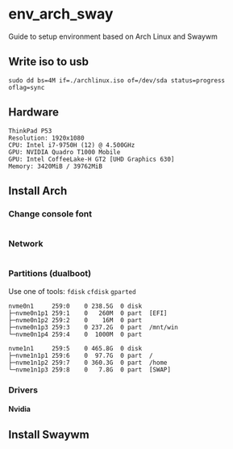 # env_arch_sway
Guide to setup environment based on Arch Linux and Swaywm 

## Write iso to usb
```
sudo dd bs=4M if=./archlinux.iso of=/dev/sda status=progress oflag=sync
```

## Hardware
```
ThinkPad P53
Resolution: 1920x1080
CPU: Intel i7-9750H (12) @ 4.500GHz
GPU: NVIDIA Quadro T1000 Mobile
GPU: Intel CoffeeLake-H GT2 [UHD Graphics 630]
Memory: 3420MiB / 39762MiB
```

## Install Arch
### Change console font
```
```
### Network
```
```

### Partitions (dualboot)
Use one of tools: `fdisk` `cfdisk` `gparted`
```
nvme0n1     259:0    0 238.5G  0 disk 
├─nvme0n1p1 259:1    0   260M  0 part  [EFI]
├─nvme0n1p2 259:2    0    16M  0 part 
├─nvme0n1p3 259:3    0 237.2G  0 part  /mnt/win
└─nvme0n1p4 259:4    0  1000M  0 part 

nvme1n1     259:5    0 465.8G  0 disk 
├─nvme1n1p1 259:6    0  97.7G  0 part  /
├─nvme1n1p2 259:7    0 360.3G  0 part  /home
└─nvme1n1p3 259:8    0   7.8G  0 part  [SWAP]
```


### Drivers
#### Nvidia

## Install Swaywm
